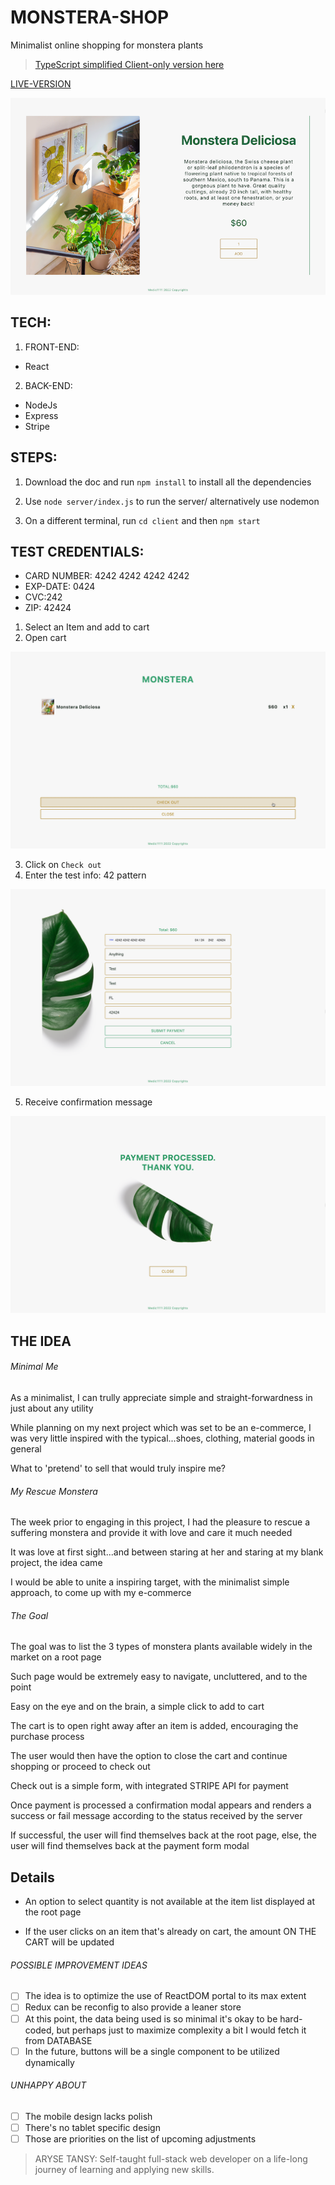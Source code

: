 # MONSTERA-SHOP

Minimalist online shopping for monstera plants
> [TypeScript simplified Client-only version here](https://github.com/Medic1111/MONSTERA-SHOP-CLIENT-ONLY-TYPESCRIPT)

[LIVE-VERSION](https://monstera-shop.herokuapp.com/)

![Monstera-shop home page screenshot](./client/public/home.png)

## TECH:

1. FRONT-END:

- React

2. BACK-END:

- NodeJs
- Express
- Stripe

## STEPS:

1. Download the doc and run `npm install` to install all the dependencies

2. Use `node server/index.js` to run the server/ alternatively use nodemon

3. On a different terminal, run `cd client` and then `npm start`

## TEST CREDENTIALS:

- CARD NUMBER: 4242 4242 4242 4242
- EXP-DATE: 0424
- CVC:242
- ZIP: 42424

1. Select an Item and add to cart
2. Open cart

![Image of a cart with an item in it](./client/public/cart.png)

3. Click on `Check out`
4. Enter the test info: 42 pattern

![Image of checkout page](./client/public/check.png)

5. Receive confirmation message

![Image of payment confirmation](./client/public/confirm.png)

## THE IDEA

###### Minimal Me

As a minimalist, I can trully appreciate simple and straight-forwardness in just about any utility

While planning on my next project which was set to be an e-commerce, I was very little inspired with the typical...shoes, clothing, material goods in general

What to 'pretend' to sell that would truly inspire me?

###### My Rescue Monstera

The week prior to engaging in this project, I had the pleasure to rescue a suffering monstera and provide it with love and care it much needed

It was love at first sight...and between staring at her and staring at my blank project, the idea came

I would be able to unite a inspiring target, with the minimalist simple approach, to come up with my e-commerce

###### The Goal

The goal was to list the 3 types of monstera plants available widely in the market on a root page

Such page would be extremely easy to navigate, uncluttered, and to the point

Easy on the eye and on the brain, a simple click to add to cart

The cart is to open right away after an item is added, encouraging the purchase process

The user would then have the option to close the cart and continue shopping or proceed to check out

Check out is a simple form, with integrated STRIPE API for payment

Once payment is processed a confirmation modal appears and renders a success or fail message according to the status received by the server

If successful, the user will find themselves back at the root page, else, the user will find themselves back at the payment form modal

## Details

- An option to select quantity is not available at the item list displayed at the root page

- If the user clicks on an item that's already on cart, the amount ON THE CART will be updated

###### POSSIBLE IMPROVEMENT IDEAS

- [ ] The idea is to optimize the use of ReactDOM portal to its max extent
- [ ] Redux can be reconfig to also provide a leaner store
- [ ] At this point, the data being used is so minimal it's okay to be hard-coded, but perhaps just to maximize complexity a bit I would fetch it from DATABASE
- [ ] In the future, buttons will be a single component to be utilized dynamically

###### UNHAPPY ABOUT

- [ ] The mobile design lacks polish
- [ ] There's no tablet specific design
- [ ] Those are priorities on the list of upcoming adjustments

> ARYSE TANSY: Self-taught full-stack web developer on a life-long journey of learning and applying new skills.
